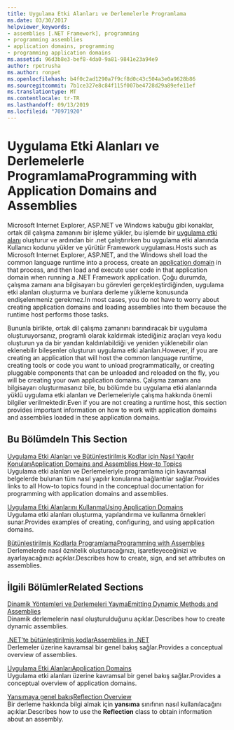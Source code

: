 ```yaml
---
title: Uygulama Etki Alanları ve Derlemelerle Programlama
ms.date: 03/30/2017
helpviewer_keywords:
- assemblies [.NET Framework], programming
- programming assemblies
- application domains, programming
- programming application domains
ms.assetid: 96d3b8e3-bef8-4da0-9a81-9841e23a94e9
author: rpetrusha
ms.author: ronpet
ms.openlocfilehash: b4f0c2ad1290a7f9cf8d0c43c504a3e0a9628b86
ms.sourcegitcommit: 7b1ce327e8c84f115f007be4728d29a89efe11ef
ms.translationtype: MT
ms.contentlocale: tr-TR
ms.lasthandoff: 09/13/2019
ms.locfileid: "70971920"
---
```

# <a name="programming-with-application-domains-and-assemblies"></a><span data-ttu-id="98a53-102">Uygulama Etki Alanları ve Derlemelerle Programlama</span><span class="sxs-lookup"><span data-stu-id="98a53-102">Programming with Application Domains and Assemblies</span></span>
<span data-ttu-id="98a53-103">Microsoft Internet Explorer, ASP.NET ve Windows kabuğu gibi konaklar, ortak dil çalışma zamanını bir işleme yükler, bu işlemde bir [uygulama etki alanı](../../../docs/framework/app-domains/application-domains.md) oluşturur ve ardından bir .net çalıştırırken bu uygulama etki alanında Kullanıcı kodunu yükler ve yürütür Framework uygulaması.</span><span class="sxs-lookup"><span data-stu-id="98a53-103">Hosts such as Microsoft Internet Explorer, ASP.NET, and the Windows shell load the common language runtime into a process, create an [application domain](../../../docs/framework/app-domains/application-domains.md) in that process, and then load and execute user code in that application domain when running a .NET Framework application.</span></span> <span data-ttu-id="98a53-104">Çoğu durumda, çalışma zamanı ana bilgisayarı bu görevleri gerçekleştirdiğinden, uygulama etki alanları oluşturma ve bunlara derleme yükleme konusunda endişelenmeniz gerekmez.</span><span class="sxs-lookup"><span data-stu-id="98a53-104">In most cases, you do not have to worry about creating application domains and loading assemblies into them because the runtime host performs those tasks.</span></span>  
  
 <span data-ttu-id="98a53-105">Bununla birlikte, ortak dil çalışma zamanını barındıracak bir uygulama oluşturuyorsanız, programlı olarak kaldırmak istediğiniz araçları veya kodu oluşturun ya da bir yandan kaldırılabildiği ve yeniden yüklenebilir olan eklenebilir bileşenler oluşturun uygulama etki alanları.</span><span class="sxs-lookup"><span data-stu-id="98a53-105">However, if you are creating an application that will host the common language runtime, creating tools or code you want to unload programmatically, or creating pluggable components that can be unloaded and reloaded on the fly, you will be creating your own application domains.</span></span> <span data-ttu-id="98a53-106">Çalışma zamanı ana bilgisayarı oluşturmasanız bile, bu bölümde bu uygulama etki alanlarında yüklü uygulama etki alanları ve Derlemeleriyle çalışma hakkında önemli bilgiler verilmektedir.</span><span class="sxs-lookup"><span data-stu-id="98a53-106">Even if you are not creating a runtime host, this section provides important information on how to work with application domains and assemblies loaded in these application domains.</span></span>  
  
## <a name="in-this-section"></a><span data-ttu-id="98a53-107">Bu Bölümde</span><span class="sxs-lookup"><span data-stu-id="98a53-107">In This Section</span></span>  
 [<span data-ttu-id="98a53-108">Uygulama Etki Alanları ve Bütünleştirilmiş Kodlar için Nasıl Yapılır Konuları</span><span class="sxs-lookup"><span data-stu-id="98a53-108">Application Domains and Assemblies How-to Topics</span></span>](../../../docs/framework/app-domains/application-domains-and-assemblies-how-to-topics.md)  
 <span data-ttu-id="98a53-109">Uygulama etki alanları ve Derlemeleriyle programlama için kavramsal belgelerde bulunan tüm nasıl yapılır konularına bağlantılar sağlar.</span><span class="sxs-lookup"><span data-stu-id="98a53-109">Provides links to all How-to topics found in the conceptual documentation for programming with application domains and assemblies.</span></span>  
  
 [<span data-ttu-id="98a53-110">Uygulama Etki Alanlarını Kullanma</span><span class="sxs-lookup"><span data-stu-id="98a53-110">Using Application Domains</span></span>](../../../docs/framework/app-domains/use.md)  
 <span data-ttu-id="98a53-111">Uygulama etki alanları oluşturma, yapılandırma ve kullanma örnekleri sunar.</span><span class="sxs-lookup"><span data-stu-id="98a53-111">Provides examples of creating, configuring, and using application domains.</span></span>  
  
 [<span data-ttu-id="98a53-112">Bütünleştirilmiş Kodlarla Programlama</span><span class="sxs-lookup"><span data-stu-id="98a53-112">Programming with Assemblies</span></span>](../../standard/assembly/program.md)  
 <span data-ttu-id="98a53-113">Derlemelerde nasıl öznitelik oluşturacağınızı, işaretleyeceğinizi ve ayarlayacağınızı açıklar.</span><span class="sxs-lookup"><span data-stu-id="98a53-113">Describes how to create, sign, and set attributes on assemblies.</span></span>  
  
## <a name="related-sections"></a><span data-ttu-id="98a53-114">İlgili Bölümler</span><span class="sxs-lookup"><span data-stu-id="98a53-114">Related Sections</span></span>  
 [<span data-ttu-id="98a53-115">Dinamik Yöntemleri ve Derlemeleri Yayma</span><span class="sxs-lookup"><span data-stu-id="98a53-115">Emitting Dynamic Methods and Assemblies</span></span>](../../../docs/framework/reflection-and-codedom/emitting-dynamic-methods-and-assemblies.md)  
 <span data-ttu-id="98a53-116">Dinamik derlemelerin nasıl oluşturulduğunu açıklar.</span><span class="sxs-lookup"><span data-stu-id="98a53-116">Describes how to create dynamic assemblies.</span></span>  
  
 [<span data-ttu-id="98a53-117">.NET’te bütünleştirilmiş kodlar</span><span class="sxs-lookup"><span data-stu-id="98a53-117">Assemblies in .NET</span></span>](../../standard/assembly/index.md)  
 <span data-ttu-id="98a53-118">Derlemeler üzerine kavramsal bir genel bakış sağlar.</span><span class="sxs-lookup"><span data-stu-id="98a53-118">Provides a conceptual overview of assemblies.</span></span>  
  
 [<span data-ttu-id="98a53-119">Uygulama Etki Alanları</span><span class="sxs-lookup"><span data-stu-id="98a53-119">Application Domains</span></span>](../../../docs/framework/app-domains/application-domains.md)  
 <span data-ttu-id="98a53-120">Uygulama etki alanları üzerine kavramsal bir genel bakış sağlar.</span><span class="sxs-lookup"><span data-stu-id="98a53-120">Provides a conceptual overview of application domains.</span></span>  
  
 [<span data-ttu-id="98a53-121">Yansımaya genel bakış</span><span class="sxs-lookup"><span data-stu-id="98a53-121">Reflection Overview</span></span>](../../../docs/framework/reflection-and-codedom/reflection.md)  
 <span data-ttu-id="98a53-122">Bir derleme hakkında bilgi almak için **yansıma** sınıfının nasıl kullanılacağını açıklar.</span><span class="sxs-lookup"><span data-stu-id="98a53-122">Describes how to use the **Reflection** class to obtain information about an assembly.</span></span>
